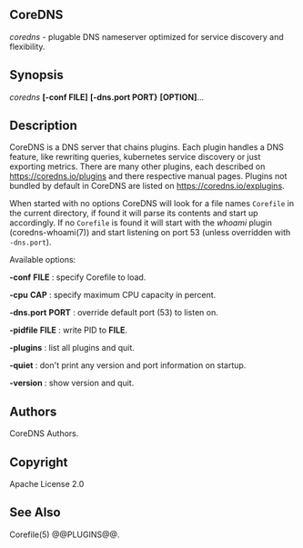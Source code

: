 ## CoreDNS

*coredns* - plugable DNS nameserver optimized for service discovery and flexibility.

## Synopsis

*coredns* **[-conf FILE]** **[-dns.port PORT}** **[OPTION]**... 

## Description

CoreDNS is a DNS server that chains plugins. Each plugin handles a DNS feature, like rewriting
queries, kubernetes service discovery or just exporting metrics. There are many other plugins,
each described on <https://coredns.io/plugins> and there respective manual pages. Plugins not
bundled by default in CoreDNS are listed on <https://coredns.io/explugins>.

When started with no options CoreDNS will look for a file names `Corefile` in the current
directory, if found it will parse its contents and start up accordingly. If no `Corefile` is found
it will start with the *whoami* plugin (coredns-whoami(7)) and start listening on port 53 (unless
overridden with `-dns.port`).

Available options:

**-conf** **FILE**
: specify Corefile to load.

**-cpu** **CAP**
: specify maximum CPU capacity in percent.

**-dns.port** **PORT**
: override default port (53) to listen on.

**-pidfile** **FILE**
: write PID to **FILE**.

**-plugins**
: list all plugins and quit.

**-quiet**
: don't print any version and port information on startup.

**-version**
: show version and quit.

## Authors

CoreDNS Authors.

## Copyright

Apache License 2.0

## See Also

Corefile(5) @@PLUGINS@@.
